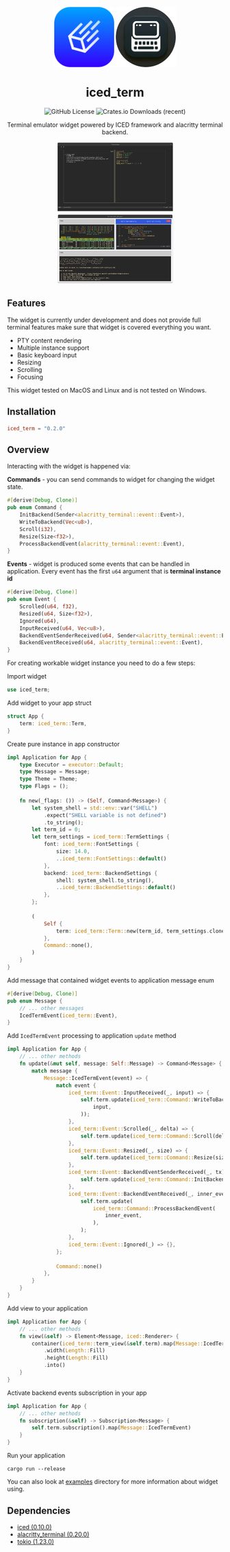 <div align="center">

<img src="docs/iced_logo.svg" width="140px" />
<img src="docs/iced_term_logo.png" width="140px" />

# iced_term

![GitHub License](https://img.shields.io/github/license/Harzu/iced_term)
![Crates.io Downloads (recent)](https://img.shields.io/crates/dr/iced_term)

Terminal emulator widget powered by ICED framework and alacritty terminal backend.

<a href="./examples/full_screen">
  <img src="examples/full_screen/assets/screenshot.png" width="275px">
</a>
<a href="./examples/split_view/assets/screenshot.png">
  <img src="examples/split_view/assets/screenshot.png" width="273px">
</a>

</div>

## Features

The widget is currently under development and does not provide full terminal features make sure that widget is covered everything you want.

- PTY content rendering
- Multiple instance support
- Basic keyboard input
- Resizing
- Scrolling
- Focusing

This widget tested on MacOS and Linux and is not tested on Windows.

## Installation

```toml
iced_term = "0.2.0"
```

## Overview

Interacting with the widget is happened via:

**Commands** - you can send commands to widget for changing the widget state.

```rust
#[derive(Debug, Clone)]
pub enum Command {
    InitBackend(Sender<alacritty_terminal::event::Event>),
    WriteToBackend(Vec<u8>),
    Scroll(i32),
    Resize(Size<f32>),
    ProcessBackendEvent(alacritty_terminal::event::Event),
}
```

**Events** - widget is produced some events that can be handled in application. Every event has the first `u64` argument that is **terminal instance id**

```rust
#[derive(Debug, Clone)]
pub enum Event {
    Scrolled(u64, f32),
    Resized(u64, Size<f32>),
    Ignored(u64),
    InputReceived(u64, Vec<u8>),
    BackendEventSenderReceived(u64, Sender<alacritty_terminal::event::Event>),
    BackendEventReceived(u64, alacritty_terminal::event::Event),
}
```

For creating workable widget instance you need to do a few steps:

Import widget

```rust
use iced_term;
```

Add widget to your app struct

```rust
struct App {
    term: iced_term::Term,
}
```

Create pure instance in app constructor

```rust
impl Application for App {
    type Executor = executor::Default;
    type Message = Message;
    type Theme = Theme;
    type Flags = ();

    fn new(_flags: ()) -> (Self, Command<Message>) {
        let system_shell = std::env::var("SHELL")
            .expect("SHELL variable is not defined")
            .to_string();
        let term_id = 0;
        let term_settings = iced_term::TermSettings {
            font: iced_term::FontSettings {
                size: 14.0,
                ..iced_term::FontSettings::default()
            },
            backend: iced_term::BackendSettings {
                shell: system_shell.to_string(),
                ..iced_term::BackendSettings::default()
            },
        };

        (
            Self {
                term: iced_term::Term::new(term_id, term_settings.clone()),
            },
            Command::none(),
        )
    }
}
```

Add message that contained widget events to application message enum

```rust
#[derive(Debug, Clone)]
pub enum Message {
    // ... other messages
    IcedTermEvent(iced_term::Event),
}
```

Add `IcedTermEvent` processing to application `update` method

```rust
impl Application for App {
    // ... other methods
    fn update(&mut self, message: Self::Message) -> Command<Message> {
        match message {
            Message::IcedTermEvent(event) => {
                match event {
                    iced_term::Event::InputReceived(_, input) => {
                        self.term.update(iced_term::Command::WriteToBackend(
                            input,
                        ));
                    },
                    iced_term::Event::Scrolled(_, delta) => {
                        self.term.update(iced_term::Command::Scroll(delta as i32))
                    },
                    iced_term::Event::Resized(_, size) => {
                        self.term.update(iced_term::Command::Resize(size));
                    },
                    iced_term::Event::BackendEventSenderReceived(_, tx) => {
                        self.term.update(iced_term::Command::InitBackend(tx));
                    },
                    iced_term::Event::BackendEventReceived(_, inner_event) => {
                        self.term.update(
                            iced_term::Command::ProcessBackendEvent(
                                inner_event,
                            ),
                        );
                    },
                    iced_term::Event::Ignored(_) => {},
                };

                Command::none()
            },
        }
    }
}
```

Add view to your application

```rust
impl Application for App {
    // ... other methods
    fn view(&self) -> Element<Message, iced::Renderer> {
        container(iced_term::term_view(&self.term).map(Message::IcedTermEvent))
            .width(Length::Fill)
            .height(Length::Fill)
            .into()
    }
}
```

Activate backend events subscription in your app

```rust
impl Application for App {
    // ... other methods
    fn subscription(&self) -> Subscription<Message> {
        self.term.subscription().map(Message::IcedTermEvent)
    }
}
```

Run your application

```shell
cargo run --release
```

You can also look at [examples](./examples) directory for more information about widget using.

## Dependencies

 - [iced (0.10.0)](https://github.com/iced-rs/iced/tree/master)
 - [alacritty_terminal (0.20.0)](https://github.com/alacritty/alacritty/tree/master/alacritty_terminal)
 - [tokio (1.23.0)](https://github.com/tokio-rs/tokio)
